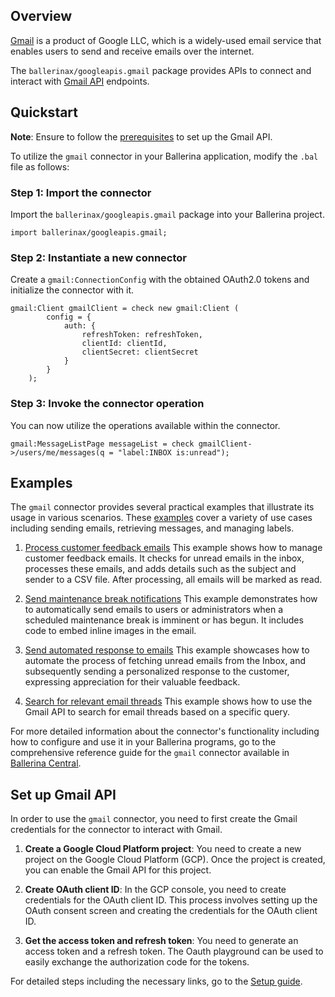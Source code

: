 ## Overview


[Gmail](https://blog.google/products/gmail/) is a product of Google LLC, which is a widely-used email service that enables users to send and receive emails over the internet.

The `ballerinax/googleapis.gmail` package provides APIs to connect and interact with [Gmail API](https://developers.google.com/gmail/api/guides) endpoints.

## Quickstart

**Note**: Ensure to follow the [prerequisites](https://github.com/ballerina-platform/module-ballerinax-googleapis.gmail#set-up-gmail-api) to set up the Gmail API.

To utilize the `gmail` connector in your Ballerina application, modify the `.bal` file as follows:

### Step 1: Import the connector
Import the `ballerinax/googleapis.gmail` package into your Ballerina project.
```ballerina
import ballerinax/googleapis.gmail;
```

### Step 2: Instantiate a new connector
Create a `gmail:ConnectionConfig` with the obtained OAuth2.0 tokens and initialize the connector with it.
```ballerina
gmail:Client gmailClient = check new gmail:Client (
        config = {
            auth: {
                refreshToken: refreshToken,
                clientId: clientId,
                clientSecret: clientSecret
            }
        }
    );
```

### Step 3: Invoke the connector operation
You can now utilize the operations available within the connector.
```ballerina
gmail:MessageListPage messageList = check gmailClient->/users/me/messages(q = "label:INBOX is:unread");
```

## Examples

The `gmail` connector provides several practical examples that illustrate its usage in various scenarios. These [examples](https://github.com/ballerina-platform/module-ballerinax-googleapis.gmail/tree/master/examples) cover a variety of use cases including sending emails, retrieving messages, and managing labels.

1. [Process customer feedback emails](https://github.com/ballerina-platform/module-ballerinax-googleapis.gmail/tree/master/examples/process-mails/main.bal)
    This example shows how to manage customer feedback emails. It checks for unread emails in the inbox, processes these emails, and adds details such as the subject and sender to a CSV file. After processing, all emails will be marked as read.

2. [Send maintenance break notifications](https://github.com/ballerina-platform/module-ballerinax-googleapis.gmail/tree/master/examples/send-mails/main.bal)
    This example demonstrates how to automatically send emails to users or administrators when a scheduled maintenance break is imminent or has begun. It includes code to embed inline images in the email.

3. [Send automated response to emails](https://github.com/ballerina-platform/module-ballerinax-googleapis.gmail/tree/master/examples/reply-mails/main.bal)
    This example showcases how to automate the process of fetching unread emails from the Inbox, and subsequently sending a personalized response to the customer, expressing appreciation for their valuable feedback.

4. [Search for relevant email threads](https://github.com/ballerina-platform/module-ballerinax-googleapis.gmail/tree/master/examples/search-threads/main.bal)
    This example shows how to use the Gmail API to search for email threads based on a specific query.

For more detailed information about the connector's functionality including how to configure and use it in your Ballerina programs, go to the comprehensive reference guide for the `gmail` connector available in [Ballerina Central](https://central.ballerina.io/ballerinax/googleapis.gmail/latest).

## Set up Gmail API

In order to use the `gmail` connector, you need to first create the Gmail credentials for the connector to interact with Gmail.

1. **Create a Google Cloud Platform project**: You need to create a new project on the Google Cloud Platform (GCP). Once the project is created, you can enable the Gmail API for this project.

2. **Create OAuth client ID**: In the GCP console, you need to create credentials for the OAuth client ID. This process involves setting up the OAuth consent screen and creating the credentials for the OAuth client ID.

3. **Get the access token and refresh token**: You need to generate an access token and a refresh token. The Oauth playground can be used to easily exchange the authorization code for the tokens.

For detailed steps including the necessary links, go to the [Setup guide](https://github.com/ballerina-platform/module-ballerinax-googleapis.gmail/tree/master/docs/setup/setup.md).
